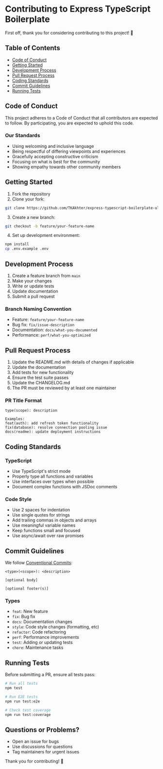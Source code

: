 # Contributing to Express TypeScript Boilerplate

First off, thank you for considering contributing to this project! 🎉

## Table of Contents

- [Code of Conduct](#code-of-conduct)
- [Getting Started](#getting-started)
- [Development Process](#development-process)
- [Pull Request Process](#pull-request-process)
- [Coding Standards](#coding-standards)
- [Commit Guidelines](#commit-guidelines)
- [Running Tests](#running-tests)

## Code of Conduct

This project adheres to a Code of Conduct that all contributors are expected to follow. By participating, you are expected to uphold this code.

### Our Standards

- Using welcoming and inclusive language
- Being respectful of differing viewpoints and experiences
- Gracefully accepting constructive criticism
- Focusing on what is best for the community
- Showing empathy towards other community members

## Getting Started

1. Fork the repository
2. Clone your fork:
```bash
git clone https://github.com/TKAkhter/express-typescript-boilerplate-ultimate.git
```
3. Create a new branch:
```bash
git checkout -b feature/your-feature-name
```
4. Set up development environment:
```bash
npm install
cp .env.example .env
```

## Development Process

1. Create a feature branch from `main`
2. Make your changes
3. Write or update tests
4. Update documentation
5. Submit a pull request

### Branch Naming Convention

- Feature: `feature/your-feature-name`
- Bug fix: `fix/issue-description`
- Documentation: `docs/what-you-documented`
- Performance: `perf/what-you-optimized`

## Pull Request Process

1. Update the README.md with details of changes if applicable
2. Update the documentation
3. Add tests for new functionality
4. Ensure the test suite passes
5. Update the CHANGELOG.md
6. The PR must be reviewed by at least one maintainer

### PR Title Format

```
type(scope): description

Examples:
feat(auth): add refresh token functionality
fix(database): resolve connection pooling issue
docs(readme): update deployment instructions
```

## Coding Standards

### TypeScript

- Use TypeScript's strict mode
- Properly type all functions and variables
- Use interfaces over types when possible
- Document complex functions with JSDoc comments

### Code Style

- Use 2 spaces for indentation
- Use single quotes for strings
- Add trailing commas in objects and arrays
- Use meaningful variable names
- Keep functions small and focused
- Use async/await over raw promises

## Commit Guidelines

We follow [Conventional Commits](https://www.conventionalcommits.org/):

```
<type>(<scope>): <description>

[optional body]

[optional footer(s)]
```

### Types

- `feat`: New feature
- `fix`: Bug fix
- `docs`: Documentation changes
- `style`: Code style changes (formatting, etc)
- `refactor`: Code refactoring
- `perf`: Performance improvements
- `test`: Adding or updating tests
- `chore`: Maintenance tasks

## Running Tests

Before submitting a PR, ensure all tests pass:

```bash
# Run all tests
npm test

# Run E2E tests
npm run test:e2e

# Check test coverage
npm run test:coverage
```

## Questions or Problems?

- Open an issue for bugs
- Use discussions for questions
- Tag maintainers for urgent issues

Thank you for contributing! 🚀
